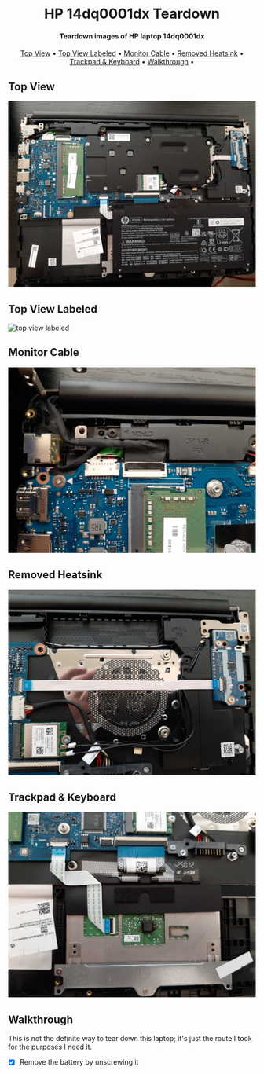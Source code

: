 
<h1 align="center">
<br>
  HP 14dq0001dx Teardown
  <br>
</h1>

<h4 align="center">Teardown images of HP laptop 14dq0001dx</h4>

<p align="center">
  <a href="#top-view">Top View</a> •
  <a href="#top-view-labeled">Top View Labeled</a> •
  <a href="#monitor-cable">Monitor Cable</a> •
  <a href="#removed-heatsink">Removed Heatsink</a> •
  <a href="#trackpad--keyboard">Trackpad & Keyboard</a> •
  <a href="#walkthrough">Walkthrough</a> •


</p>

## Top View

![top view](images/top-view.jpg)

## Top View Labeled

![top view labeled](images/top-view-labeled.png)

## Monitor Cable

![Monitor Cable](images/monitor-cable.jpg)

## Removed Heatsink

![Removed Heatsink](images/removed-heatsink.jpg)

## Trackpad & Keyboard

![Trackpad & Keyboard](images/trackpad-keyboard.jpg)

## Walkthrough

This is not the definite way to tear down this laptop; it's just the route I took for the purposes I need it.

- [x] Remove the battery by unscrewing it
